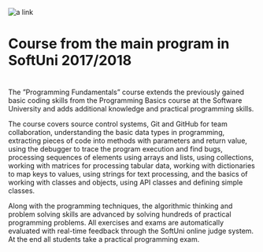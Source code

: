 
![a link](http://codeweek-s3.s3.amazonaws.com/event_picture/SoftUni-Logo-Flat.png)


# Course from the main program in SoftUni 2017/2018

#

The ”Programming Fundamentals” course extends the previously gained basic coding skills from the Programming Basics course at the Software University and adds additional knowledge and practical programming skills.

The course covers source control systems, Git and GitHub for team collaboration, understanding the basic data types in programming, extracting pieces of code into methods with parameters and return value, using the debugger to trace the program execution and find bugs, processing sequences of elements using arrays and lists, using collections, working with matrices for processing tabular data, working with dictionaries to map keys to values, using strings for text processing, and the basics of working with classes and objects, using API classes and defining simple classes.

Along with the programming techniques, the algorithmic thinking and problem solving skills are advanced by solving hundreds of practical programming problems. All exercises and exams are automatically evaluated with real-time feedback through the SoftUni online judge system. At the end all students take a practical programming exam.


